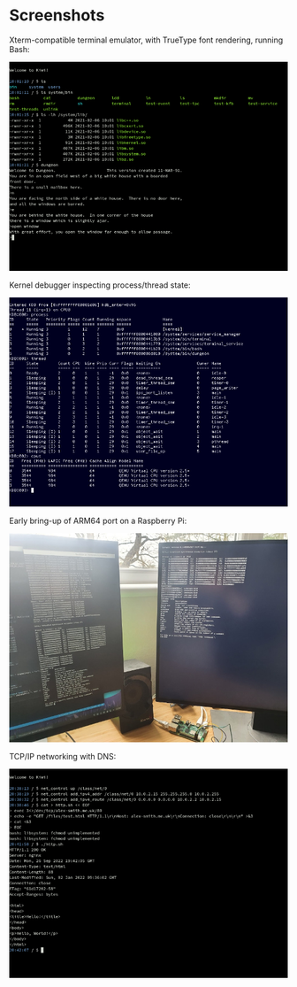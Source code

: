 Screenshots
===========

Xterm-compatible terminal emulator, with TrueType font rendering, running Bash:

![Terminal](screenshots/1.png)

Kernel debugger inspecting process/thread state:

![Kernel Debugger](screenshots/2.png)

Early bring-up of ARM64 port on a Raspberry Pi:

<a href="https://raw.githubusercontent.com/aejsmith/kiwi/master/documentation/screenshots/3.jpg"><img src="https://raw.githubusercontent.com/aejsmith/kiwi/master/documentation/screenshots/3_small.jpg"></a>

TCP/IP networking with DNS:

![Networking](screenshots/4.png)
